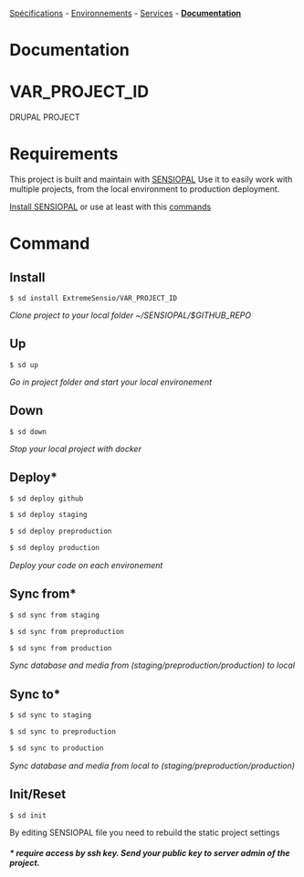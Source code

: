 [Spécifications](VAR_LINK_REDMINE/wiki) - 
[Environnements](VAR_LINK_REDMINE/wiki/Environnements) - 
[Services](VAR_LINK_REDMINE/wiki/Services) - 
[**Documentation**](VAR_LINK_REDMINE/wiki/Documentation)

# **Documentation**

# VAR_PROJECT_ID
DRUPAL PROJECT

# Requirements
This project is built and maintain with [SENSIOPAL](https://github.com/ExtremeSensio/SENSIOPAL) Use it to easily work with multiple projects, from the local environment to production deployment.

[Install SENSIOPAL](https://github.com/ExtremeSensio/SENSIOPAL) or use at least with this [commands](local/local.md)

# Command

## Install
```
$ sd install ExtremeSensio/VAR_PROJECT_ID
```
_Clone project to your local folder ~/SENSIOPAL/$GITHUB_REPO_

## Up
```
$ sd up
```
_Go in project folder and start your local environement_

## Down
```
$ sd down
```
_Stop your local project with docker_

## Deploy*
```sh
$ sd deploy github

$ sd deploy staging

$ sd deploy preproduction

$ sd deploy production
```
_Deploy your code on each environement_

## Sync from*
```sh
$ sd sync from staging

$ sd sync from preproduction

$ sd sync from production
```
_Sync database and media from (staging/preproduction/production) to local_

## Sync to*
```sh
$ sd sync to staging

$ sd sync to preproduction

$ sd sync to production
```
_Sync database and media from local to (staging/preproduction/production)_

## Init/Reset
```
$ sd init
```
By editing SENSIOPAL file you need to rebuild the static project settings 

##### * require access by ssh key. Send your public key to server admin of the project.